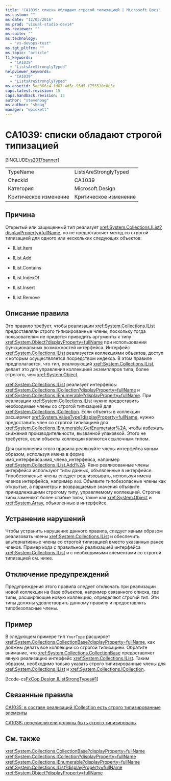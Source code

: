```yaml
---
title: "CA1039: списки обладают строгой типизацией | Microsoft Docs"
ms.custom: ""
ms.date: "12/05/2016"
ms.prod: "visual-studio-dev14"
ms.reviewer: ""
ms.suite: ""
ms.technology: 
  - "vs-devops-test"
ms.tgt_pltfrm: ""
ms.topic: "article"
f1_keywords: 
  - "CA1039"
  - "ListsAreStronglyTyped"
helpviewer_keywords: 
  - "CA1039"
  - "ListsAreStronglyTyped"
ms.assetid: 5ac366c4-fd87-4d5c-95d5-f755510c8e5c
caps.latest.revision: 15
caps.handback.revision: 15
author: "stevehoag"
ms.author: "shoag"
manager: "wpickett"
---
```

# CA1039: списки обладают строгой типизацией
[!INCLUDE[vs2017banner](../code-quality/includes/vs2017banner.md)]

|||  
|-|-|  
|TypeName|ListsAreStronglyTyped|  
|CheckId|CA1039|  
|Категория|Microsoft.Design|  
|Критическое изменение|Критическое изменение|  
  
## Причина  
 Открытый или защищенный тип реализует <xref:System.Collections.IList?displayProperty=fullName>, но не предоставляет метод со строгой типизацией для одного или нескольких следующих объектов:  
  
-   IList.Item  
  
-   IList.Add  
  
-   IList.Contains  
  
-   IList.IndexOf  
  
-   IList.Insert  
  
-   IList.Remove  
  
## Описание правила  
 Это правило требует, чтобы реализации <xref:System.Collections.IList> предоставляли строго типизированные члены, поскольку тогда пользователям не придется приводить аргументы к типу <xref:System.Object?displayProperty=fullName> при использовании функциональных возможностей интерфейса.  Интерфейс <xref:System.Collections.IList> реализуется коллекциями объектов, доступ к которым осуществляется посредством индекса.  В этом правиле предполагается, что тип, реализующий <xref:System.Collections.IList>, делает это для управления коллекцией экземпляров типа, более строгого, чем <xref:System.Object>.  
  
 <xref:System.Collections.IList> реализует интерфейсы <xref:System.Collections.ICollection?displayProperty=fullName> и <xref:System.Collections.IEnumerable?displayProperty=fullName>.  При реализации <xref:System.Collections.IList> нужно предоставить необходимые члены со строгой типизацией для <xref:System.Collections.ICollection>.  Если объекты в коллекции расширяют <xref:System.ValueType?displayProperty=fullName>, нужно предоставить член со строгой типизацией для <xref:System.Collections.IEnumerable.GetEnumerator%2A>, чтобы избежать снижения производительности, вызванной упаковкой. Этого не требуется, если объекты коллекции являются ссылочным типом.  
  
 Для выполнения этого правила реализуйте члены интерфейса явным образом, используя имена в форме имя\_интерфейса.имя\_члена\_интерфейса, например <xref:System.Collections.IList.Add%2A>.  Явно реализованные члены интерфейса используют типы данных, объявленные в интерфейсе.  Типобезопасные члены следует реализовывать, используя имена членов интерфейса, например `Add`.  Объявите типобезопасные члены как открытые, а параметры и возвращаемые значения объявите принадлежащими строгому типу, управляемому коллекцией.  Строгие типы заменяют более слабые типы, такие как <xref:System.Object> и <xref:System.Array>, объявленные в интерфейсе.  
  
## Устранение нарушений  
 Чтобы устранить нарушение данного правила, следует явным образом реализовать члены <xref:System.Collections.IList> и обеспечить альтернативные члены со строгой типизацией вместо указанных ранее членов.  Пример кода с правильной реализацией интерфейса <xref:System.Collections.IList> и с необходимыми элементами со строгой типизацией см. ниже.  
  
## Отключение предупреждений  
 Предупреждения этого правила следует отключать при реализации новой коллекции на базе объектов, например связанного списка, где типы, расширяющие новую коллекцию, определяют строгий тип.  Эти типы должны удовлетворять данному правилу и предоставлять типобезопасные члены.  
  
## Пример  
 В следующем примере тип `YourType` расширяет <xref:System.Collections.CollectionBase?displayProperty=fullName>, как должны делать все коллекции со строгой типизацией.  Обратите внимание, что <xref:System.Collections.CollectionBase> предоставляет явную реализацию интерфейс <xref:System.Collections.IList>.  Таким образом, необходимо только указать строго типизированные члены для <xref:System.Collections.IList> и <xref:System.Collections.ICollection>.  
  
 [!code-cs[FxCop.Design.IListStrongTypes#1](../code-quality/codesnippet/CSharp/ca1039-lists-are-strongly-typed_1.cs)]  
  
## Связанные правила  
 [CA1035: в составе реализаций ICollection есть строго типизированные элементы](../code-quality/ca1035-icollection-implementations-have-strongly-typed-members.md)  
  
 [CA1038: перечислители должны быть строго типизированы](../code-quality/ca1038-enumerators-should-be-strongly-typed.md)  
  
## См. также  
 <xref:System.Collections.CollectionBase?displayProperty=fullName>   
 <xref:System.Collections.ICollection?displayProperty=fullName>   
 <xref:System.Collections.IEnumerable?displayProperty=fullName>   
 <xref:System.Collections.IList?displayProperty=fullName>   
 <xref:System.Object?displayProperty=fullName>